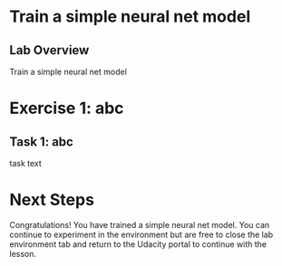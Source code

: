 # Train a simple neural net model

## Lab Overview

Train a simple neural net model

# Exercise 1: abc

## Task 1: abc

task text

# Next Steps

Congratulations! You have trained a simple neural net model. You can continue to experiment in the environment but are free to close the lab environment tab and return to the Udacity portal to continue with the lesson.